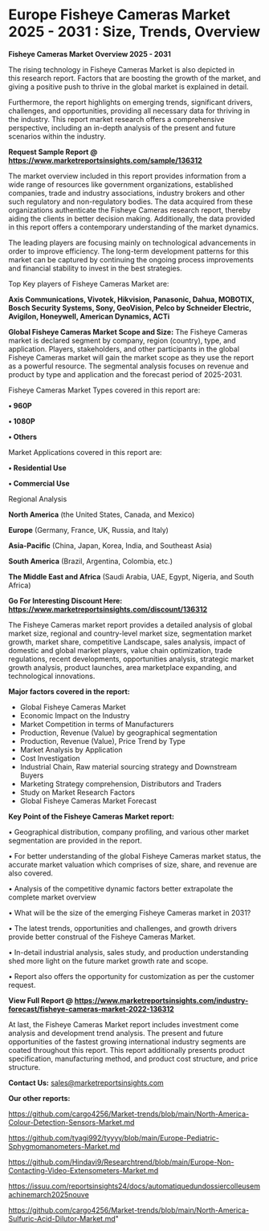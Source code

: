  # Europe Fisheye Cameras Market 2025 - 2031 : Size, Trends, Overview

<Strong> Fisheye Cameras Market Overview 2025 - 2031</strong>

The rising technology in Fisheye Cameras Market is also depicted in this research report. Factors that are boosting the growth of the market, and giving a positive push to thrive in the global market is explained in detail.

Furthermore, the report highlights on emerging trends, significant drivers, challenges, and opportunities, providing all necessary data for thriving in the industry. This report market research offers a comprehensive perspective, including an in-depth analysis of the present and future scenarios within the industry.

<strong>Request Sample Report @ <a href=https://www.marketreportsinsights.com/sample/136312>https://www.marketreportsinsights.com/sample/136312</a></strong>

The market overview included in this report provides information from a wide range of resources like government organizations, established companies, trade and industry associations, industry brokers and other such regulatory and non-regulatory bodies. The data acquired from these organizations authenticate the Fisheye Cameras research report, thereby aiding the clients in better decision making. Additionally, the data provided in this report offers a contemporary understanding of the market dynamics.

The leading players are focusing mainly on technological advancements in order to improve efficiency. The long-term development patterns for this market can be captured by continuing the ongoing process improvements and financial stability to invest in the best strategies.

Top Key players of Fisheye Cameras Market are:

<strong>Axis Communications, Vivotek, Hikvision, Panasonic, Dahua, MOBOTIX, Bosch Security Systems, Sony, GeoVision, Pelco by Schneider Electric, Avigilon, Honeywell, American Dynamics, ACTi</strong>

<strong><b>Global Fisheye Cameras Market Scope and Size:</b></strong>
The Fisheye Cameras market is declared segment by company, region (country), type, and application. Players, stakeholders, and other participants in the global Fisheye Cameras market will gain the market scope as they use the report as a powerful resource. The segmental analysis focuses on revenue and product by type and application and the forecast period of 2025-2031.

Fisheye Cameras Market Types covered in this report are:

<strong>• 960P

• 1080P

• Others</strong>

Market Applications covered in this report are:

<strong>• Residential Use

• Commercial Use</strong> 

Regional Analysis

<strong>North America</strong> (the United States, Canada, and Mexico)

<strong>Europe</strong> (Germany, France, UK, Russia, and Italy)

<strong>Asia-Pacific</strong> (China, Japan, Korea, India, and Southeast Asia)

<strong>South America</strong> (Brazil, Argentina, Colombia, etc.)

<strong>The Middle East and Africa</strong> (Saudi Arabia, UAE, Egypt, Nigeria, and South Africa)

<strong>Go For Interesting Discount Here: <a href=https://www.marketreportsinsights.com/discount/136312>https://www.marketreportsinsights.com/discount/136312</a></strong>

The Fisheye Cameras market report provides a detailed analysis of global market size, regional and country-level market size, segmentation market growth, market share, competitive Landscape, sales analysis, impact of domestic and global market players, value chain optimization, trade regulations, recent developments, opportunities analysis, strategic market growth analysis, product launches, area marketplace expanding, and technological innovations.

<strong><b>Major factors covered in the report:</b></strong>
<ul>
  <li>Global Fisheye Cameras Market </li>
  <li>Economic Impact on the Industry</li>
  <li>Market Competition in terms of Manufacturers</li>
  <li>Production, Revenue (Value) by geographical segmentation</li>
  <li>Production, Revenue (Value), Price Trend by Type</li>
  <li>Market Analysis by Application</li>
  <li>Cost Investigation</li>
  <li>Industrial Chain, Raw material sourcing strategy and Downstream Buyers</li>
  <li>Marketing Strategy comprehension, Distributors and Traders</li>
  <li>Study on Market Research Factors</li>
  <li>Global Fisheye Cameras Market Forecast</li>
</ul>

<strong><b>Key Point of the Fisheye Cameras Market report:</b></strong>

• Geographical distribution, company profiling, and various other market segmentation are provided in the report.

• For better understanding of the global Fisheye Cameras market status, the accurate market valuation which comprises of size, share, and revenue are also covered.

• Analysis of the competitive dynamic factors better extrapolate the complete market overview

• What will be the size of the emerging Fisheye Cameras market in 2031?

• The latest trends, opportunities and challenges, and growth drivers provide better construal of the Fisheye Cameras Market.

• In-detail industrial analysis, sales study, and production understanding shed more light on the future market growth rate and scope.

• Report also offers the opportunity for customization as per the customer request.

<strong><b>View Full Report @ <a href=https://www.marketreportsinsights.com/industry-forecast/fisheye-cameras-market-2022-136312>https://www.marketreportsinsights.com/industry-forecast/fisheye-cameras-market-2022-136312</a></b></strong>


At last, the Fisheye Cameras Market report includes investment come analysis and development trend analysis. The present and future opportunities of the fastest growing international industry segments are coated throughout this report. This report additionally presents product specification, manufacturing method, and product cost structure, and price structure.

<strong>Contact Us:</strong>
sales@marketreportsinsights.com

<strong>Our other reports:</strong>

<a href=https://github.com/cargo4256/Market-trends/blob/main/North-America-Colour-Detection-Sensors-Market.md>https://github.com/cargo4256/Market-trends/blob/main/North-America-Colour-Detection-Sensors-Market.md</a>

<a href=https://github.com/tyagi992/tyyyy/blob/main/Europe-Pediatric-Sphygmomanometers-Market.md>https://github.com/tyagi992/tyyyy/blob/main/Europe-Pediatric-Sphygmomanometers-Market.md</a>

<a href=https://github.com/Hindavi9/Researchtrend/blob/main/Europe-Non-Contacting-Video-Extensometers-Market.md>https://github.com/Hindavi9/Researchtrend/blob/main/Europe-Non-Contacting-Video-Extensometers-Market.md</a>

<a href=https://issuu.com/reportsinsights24/docs/automatiquedundossiercolleusemachinemarch2025nouve>https://issuu.com/reportsinsights24/docs/automatiquedundossiercolleusemachinemarch2025nouve</a>

<a href=https://github.com/cargo4256/Market-trends/blob/main/North-America-Sulfuric-Acid-Dilutor-Market.md>https://github.com/cargo4256/Market-trends/blob/main/North-America-Sulfuric-Acid-Dilutor-Market.md</a>"
